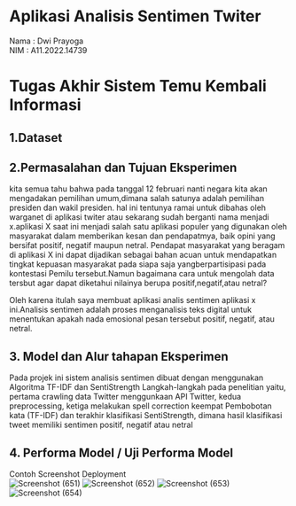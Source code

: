 # Aplikasi Analisis Sentimen Twiter
Nama : Dwi Prayoga <br/>
NIM  : A11.2022.14739 <br/>

# Tugas Akhir Sistem Temu Kembali Informasi
## 1.Dataset

## 2.Permasalahan dan Tujuan Eksperimen
kita semua tahu bahwa pada tanggal 12 februari nanti negara kita akan mengadakan pemilihan umum,dimana salah satunya adalah pemilihan presiden dan wakil presiden.
hal ini tentunya ramai untuk dibahas oleh warganet di aplikasi twiter atau sekarang sudah berganti nama menjadi x.aplikasi X saat ini menjadi salah satu aplikasi
populer yang digunakan oleh masyarakat dalam memberikan kesan dan pendapatmya, baik opini yang bersifat positif, negatif maupun netral. Pendapat masyarakat yang 
beragam di aplikasi X ini dapat dijadikan sebagai bahan acuan untuk mendapatkan tingkat kepuasan masyarakat pada siapa saja yangberpartisipasi pada kontestasi Pemilu tersebut.Namun bagaimana cara untuk mengolah data tersbut agar dapat diketahui nilainya berupa positif,negatif,atau netral?

Oleh karena itulah saya membuat aplikasi analis sentimen aplikasi x ini.Analisis sentimen adalah proses menganalisis teks digital untuk menentukan apakah nada emosional pesan tersebut positif, negatif, atau netral.

## 3. Model dan Alur tahapan Eksperimen
Pada projek ini sistem analisis sentimen dibuat dengan menggunakan Algoritma TF-IDF dan SentiStrength Langkah-langkah pada penelitian yaitu, 
pertama crawling data Twitter menggunkaan API Twitter, kedua preprocessing, ketiga melakukan spell correction keempat Pembobotan kata (TF-IDF) 
dan terakhir klasifikasi SentiStrength, dimana hasil klasifikasi tweet memiliki sentimen positif, negatif atau netral

## 4.  Performa Model / Uji Performa Model

Contoh Screenshot Deployment <br/>
![Screenshot (651)](https://github.com/dwiprayoga10/uasstki.github.io/assets/113033658/a05b45ee-2ae5-484e-a9a9-bc65cd77442d)
![Screenshot (652)](https://github.com/dwiprayoga10/uasstki.github.io/assets/113033658/65f8755b-279b-480e-b305-5827ad3bb9db)
![Screenshot (653)](https://github.com/dwiprayoga10/uasstki.github.io/assets/113033658/161d4cf7-bf5d-47a4-9a6b-b862da17b453)
![Screenshot (654)](https://github.com/dwiprayoga10/uasstki.github.io/assets/113033658/f0c7b790-0cf5-4c90-b0e9-80f9015303a5)
